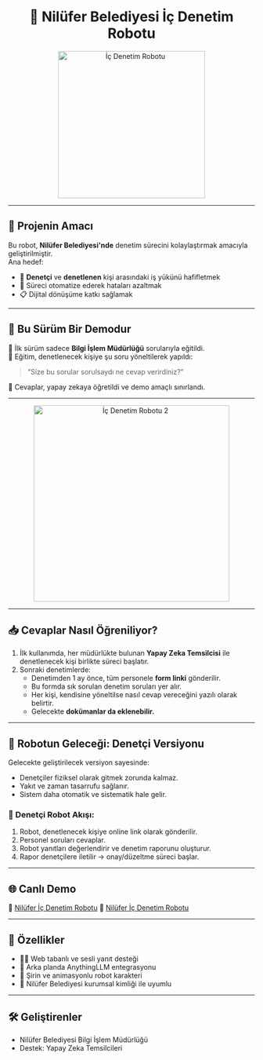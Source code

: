 <h1 align="center">🤖 Nilüfer Belediyesi İç Denetim Robotu</h1>

<p align="center">
  <img src="https://raw.githubusercontent.com/kullaniciAdi/projeAdi/main/nilufer_ic_denetim_1.png" alt="İç Denetim Robotu" width="300"/>
</p>

---

## 🚀 Projenin Amacı

Bu robot, **Nilüfer Belediyesi'nde** denetim sürecini kolaylaştırmak amacıyla geliştirilmiştir.  
Ana hedef:  
- 👥 **Denetçi** ve **denetlenen** kişi arasındaki iş yükünü hafifletmek  
- 🤖 Süreci otomatize ederek hataları azaltmak  
- 📋 Dijital dönüşüme katkı sağlamak

---

## 🎯 Bu Sürüm Bir Demodur

🔸 İlk sürüm sadece **Bilgi İşlem Müdürlüğü** sorularıyla eğitildi.  
🔸 Eğitim, denetlenecek kişiye şu soru yöneltilerek yapıldı:  
> “Size bu sorular sorulsaydı ne cevap verirdiniz?”

🔸 Cevaplar, yapay zekaya öğretildi ve demo amaçlı sınırlandı.

---

<p align="center">
  <img src="https://raw.githubusercontent.com/kullaniciAdi/projeAdi/main/nilufer_ic_denetim_2.png" alt="İç Denetim Robotu 2" width="400"/>
</p>

---

## 📥 Cevaplar Nasıl Öğreniliyor?

1. İlk kullanımda, her müdürlükte bulunan **Yapay Zeka Temsilcisi** ile denetlenecek kişi birlikte süreci başlatır.
2. Sonraki denetimlerde:
   - Denetimden 1 ay önce, tüm personele **form linki** gönderilir.
   - Bu formda sık sorulan denetim soruları yer alır.
   - Her kişi, kendisine yöneltilse nasıl cevap vereceğini yazılı olarak belirtir.
   - Gelecekte **dokümanlar da eklenebilir.**

---

## 🤖 Robotun Geleceği: Denetçi Versiyonu

Gelecekte geliştirilecek versiyon sayesinde:

- Denetçiler fiziksel olarak gitmek zorunda kalmaz.  
- Yakıt ve zaman tasarrufu sağlanır.  
- Sistem daha otomatik ve sistematik hale gelir.

### 🔄 Denetçi Robot Akışı:
1. Robot, denetlenecek kişiye online link olarak gönderilir.  
2. Personel soruları cevaplar.  
3. Robot yanıtları değerlendirir ve denetim raporunu oluşturur.  
4. Rapor denetçilere iletilir → onay/düzeltme süreci başlar.

---

## 🌐 Canlı Demo

🔗 [Nilüfer İç Denetim Robotu](http://78.189.11.249:4000/)
🔗 [Nilüfer İç Denetim Robotu](http://78.189.11.249:4001/)

---

## 🎨 Özellikler

- 👩‍💻 Web tabanlı ve sesli yanıt desteği
- 🧠 Arka planda AnythingLLM entegrasyonu
- 🤖 Şirin ve animasyonlu robot karakteri
- 🏢 Nilüfer Belediyesi kurumsal kimliği ile uyumlu

---

## 🛠️ Geliştirenler

- Nilüfer Belediyesi Bilgi İşlem Müdürlüğü
- Destek: Yapay Zeka Temsilcileri
